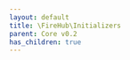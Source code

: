 ```yaml
---
layout: default
title: \FireHub\Initializers
parent: Core v0.2
has_children: true
---
```


<link rel="stylesheet" type="text/css" href="/css/style.css" />

